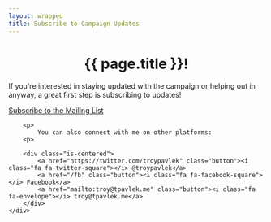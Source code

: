 ```yaml
---
layout: wrapped
title: Subscribe to Campaign Updates
---
```


<h1 style="text-align:center;">{{ page.title }}!</h1>

<article class="is-centered post">
    <div class="post-content">
        <p>
            If you're interested in staying updated with the campaign or helping out in anyway, a great first step is subscribing to
            updates!
        </p>
        <p class="is-centered">
            <a href="http://eepurl.com/ccFea9" class="button button-lg"><i class="fa fa-envelope"></i> Subscribe to the Mailing List</a>
        </p>
        
        <p>
            You can also connect with me on other platforms:
        <p>
        
        <div class="is-centered">
            <a href="https://twitter.com/troypavlek" class="button"><i class="fa fa-twitter-square"></i> @troypavlek</a>
            <a href="/fb" class="button"><i class="fa fa-facebook-square"></i> Facebook</a>
            <a href="mailto:troy@tpavlek.me" class="button"><i class="fa fa-envelope"></i> troy@tpavlek.me</a>
        </div>
    </div>
</article>
